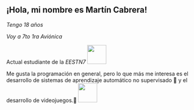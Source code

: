 <h2>¡Hola, mi nombre es Martín Cabrera!</h2>


_Tengo 18 años_


_Voy a 7to 1ra Aviónica_


Actual estudiante de la _EESTN7_ <img src="https://lh3.googleusercontent.com/proxy/tO68olUrNa-W1Wv5f4Ey_s1tW1O0EBY4j5ga-Rbl3PYr9mVMxOkzaS5uQjVG3z_kcPc-EG-IJ6LJeg6lnFCY8x_XXwd4YmCCmLg77fY" width="50">


Me gusta la programación en general, pero lo que más me interesa es el desarrollo de sistemas de aprendizaje automático no supervisado :file_folder: y el desarrollo de videojuegos.:space_invader:  <img src="https://i.gifer.com/74xC.gif" width="50">



